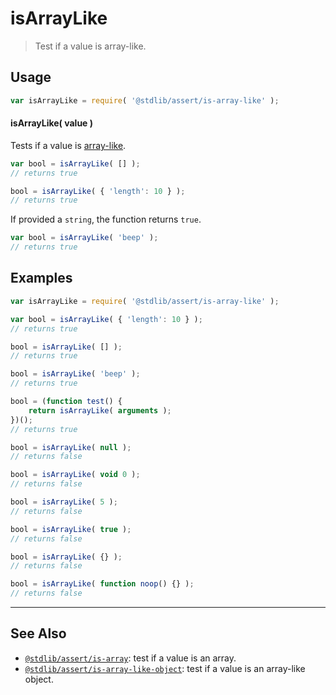 <!--

@license Apache-2.0

Copyright (c) 2018 The Stdlib Authors.

Licensed under the Apache License, Version 2.0 (the "License");
you may not use this file except in compliance with the License.
You may obtain a copy of the License at

   http://www.apache.org/licenses/LICENSE-2.0

Unless required by applicable law or agreed to in writing, software
distributed under the License is distributed on an "AS IS" BASIS,
WITHOUT WARRANTIES OR CONDITIONS OF ANY KIND, either express or implied.
See the License for the specific language governing permissions and
limitations under the License.

-->

# isArrayLike

> Test if a value is array-like.

<section class="usage">

## Usage

```javascript
var isArrayLike = require( '@stdlib/assert/is-array-like' );
```

#### isArrayLike( value )

Tests if a value is [array-like][array-like].

<!-- eslint-disable object-curly-newline -->

```javascript
var bool = isArrayLike( [] );
// returns true

bool = isArrayLike( { 'length': 10 } );
// returns true
```

If provided a `string`, the function returns `true`.

```javascript
var bool = isArrayLike( 'beep' );
// returns true
```

</section>

<!-- /.usage -->

<section class="examples">

## Examples

<!-- eslint-disable object-curly-newline, no-restricted-syntax, no-empty-function -->

<!-- eslint no-undef: "error" -->

```javascript
var isArrayLike = require( '@stdlib/assert/is-array-like' );

var bool = isArrayLike( { 'length': 10 } );
// returns true

bool = isArrayLike( [] );
// returns true

bool = isArrayLike( 'beep' );
// returns true

bool = (function test() {
    return isArrayLike( arguments );
})();
// returns true

bool = isArrayLike( null );
// returns false

bool = isArrayLike( void 0 );
// returns false

bool = isArrayLike( 5 );
// returns false

bool = isArrayLike( true );
// returns false

bool = isArrayLike( {} );
// returns false

bool = isArrayLike( function noop() {} );
// returns false
```

</section>

<!-- /.examples -->

<!-- Section for related `stdlib` packages. Do not manually edit this section, as it is automatically populated. -->

<section class="related">

* * *

## See Also

-   <span class="package-name">[`@stdlib/assert/is-array`][@stdlib/assert/is-array]</span><span class="delimiter">: </span><span class="description">test if a value is an array.</span>
-   <span class="package-name">[`@stdlib/assert/is-array-like-object`][@stdlib/assert/is-array-like-object]</span><span class="delimiter">: </span><span class="description">test if a value is an array-like object.</span>

</section>

<!-- /.related -->

<!-- Section for all links. Make sure to keep an empty line after the `section` element and another before the `/section` close. -->

<section class="links">

[array-like]: http://www.2ality.com/2013/05/quirk-array-like-objects.html

<!-- <related-links> -->

[@stdlib/assert/is-array]: https://github.com/stdlib-js/assert/tree/main/is-array

[@stdlib/assert/is-array-like-object]: https://github.com/stdlib-js/assert/tree/main/is-array-like-object

<!-- </related-links> -->

</section>

<!-- /.links -->
